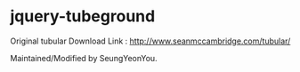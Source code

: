 # jquery-tubeground

Original tubular Download Link : http://www.seanmccambridge.com/tubular/

Maintained/Modified by SeungYeonYou.
